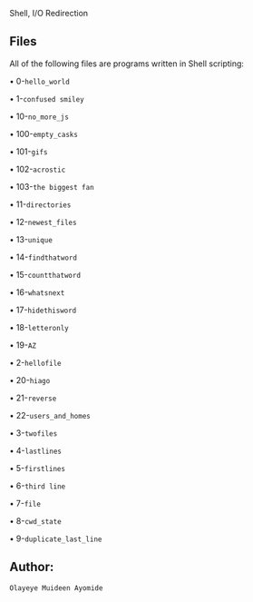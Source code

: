 Shell, I/O Redirection


## Files
All of the following files are programs written in Shell scripting:

• 0-`hello_world`

• 1-`confused smiley`

• 10-`no_more_js`

• 100-`empty_casks`

• 101-`gifs`

• 102-`acrostic`

• 103-`the biggest fan`

• 11-`directories`

• 12-`newest_files`

• 13-`unique`

• 14-`findthatword`

• 15-`countthatword`

• 16-`whatsnext`

• 17-`hidethisword`

• 18-`letteronly`

• 19-`AZ`

• 2-`hellofile`

• 20-`hiago`

• 21-`reverse`

• 22-`users_and_homes`

• 3-`twofiles`

• 4-`lastlines`

• 5-`firstlines`

• 6-`third line`

• 7-`file`

• 8-`cwd_state`

• 9-`duplicate_last_line`


## Author: 
`Olayeye Muideen Ayomide`
